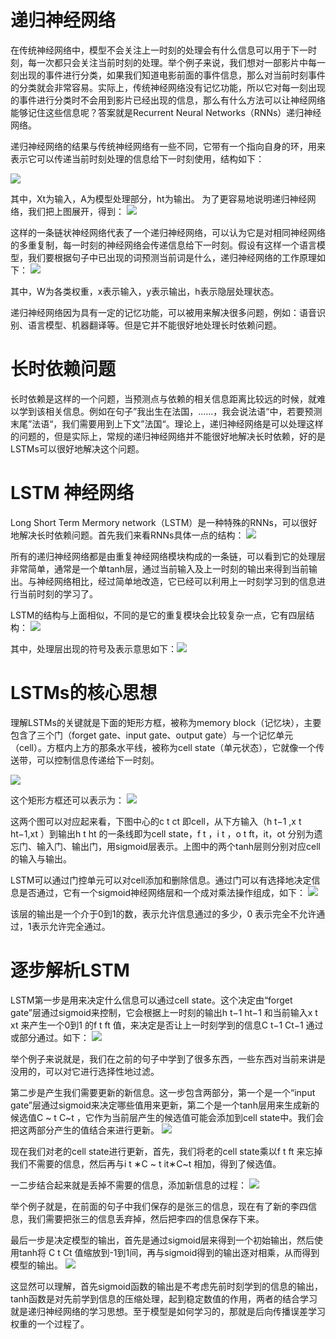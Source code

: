 # 递归神经网络
在传统神经网络中，模型不会关注上一时刻的处理会有什么信息可以用于下一时刻，每一次都只会关注当前时刻的处理。举个例子来说，我们想对一部影片中每一刻出现的事件进行分类，如果我们知道电影前面的事件信息，那么对当前时刻事件的分类就会非常容易。实际上，传统神经网络没有记忆功能，所以它对每一刻出现的事件进行分类时不会用到影片已经出现的信息，那么有什么方法可以让神经网络能够记住这些信息呢？答案就是Recurrent Neural Networks（RNNs）递归神经网络。

递归神经网络的结果与传统神经网络有一些不同，它带有一个指向自身的环，用来表示它可以传递当前时刻处理的信息给下一时刻使用，结构如下：

![](https://ai-studio-static-online.cdn.bcebos.com/9ea50d0048454b8aae04ceb54c40c807d95364b1a5ea441b8ed62ef33490067c)

其中，Xt为输入，A为模型处理部分，ht为输出。
为了更容易地说明递归神经网络，我们把上图展开，得到：
![](https://ai-studio-static-online.cdn.bcebos.com/fa44a5ced67f477e915084f36690df53befb9e34615f4d35a63afb48c229fa96)

这样的一条链状神经网络代表了一个递归神经网络，可以认为它是对相同神经网络的多重复制，每一时刻的神经网络会传递信息给下一时刻。假设有这样一个语言模型，我们要根据句子中已出现的词预测当前词是什么，递归神经网络的工作原理如下：
![](https://ai-studio-static-online.cdn.bcebos.com/bf5332844f1648e6a6cdab2c46c7f294f67ce8b5b9d047a5b24e43d6df680b5c)

其中，W为各类权重，x表示输入，y表示输出，h表示隐层处理状态。

递归神经网络因为具有一定的记忆功能，可以被用来解决很多问题，例如：语音识别、语言模型、机器翻译等。但是它并不能很好地处理长时依赖问题。

# 长时依赖问题
长时依赖是这样的一个问题，当预测点与依赖的相关信息距离比较远的时候，就难以学到该相关信息。例如在句子”我出生在法国，……，我会说法语“中，若要预测末尾”法语“，我们需要用到上下文”法国“。理论上，递归神经网络是可以处理这样的问题的，但是实际上，常规的递归神经网络并不能很好地解决长时依赖，好的是LSTMs可以很好地解决这个问题。

# LSTM 神经网络
Long Short Term Mermory network（LSTM）是一种特殊的RNNs，可以很好地解决长时依赖问题。首先我们来看RNNs具体一点的结构：
![](https://ai-studio-static-online.cdn.bcebos.com/cbf85aaba5364ac8893bdd5ccce8da6782388b4b9cf242ca92a066c1b3cb4521)

所有的递归神经网络都是由重复神经网络模块构成的一条链，可以看到它的处理层非常简单，通常是一个单tanh层，通过当前输入及上一时刻的输出来得到当前输出。与神经网络相比，经过简单地改造，它已经可以利用上一时刻学习到的信息进行当前时刻的学习了。

LSTM的结构与上面相似，不同的是它的重复模块会比较复杂一点，它有四层结构：
![](https://ai-studio-static-online.cdn.bcebos.com/1e5dbce5af494882b06aeb6d55627522704cfa533b5e4af6bff57255d4cda95e)

其中，处理层出现的符号及表示意思如下：![](https://ai-studio-static-online.cdn.bcebos.com/8dacc6d4f3a04f56b6db98967601804819c90b69e1b340af9a8d71c3ad8458e7)

# LSTMs的核心思想
理解LSTMs的关键就是下面的矩形方框，被称为memory block（记忆块），主要包含了三个门（forget gate、input gate、output gate）与一个记忆单元（cell）。方框内上方的那条水平线，被称为cell state（单元状态），它就像一个传送带，可以控制信息传递给下一时刻。

![](https://ai-studio-static-online.cdn.bcebos.com/9867a4e0a30c4347b10279e279f5feff707b6284d5864ed28453b92166ac580c)

这个矩形方框还可以表示为：
![](https://ai-studio-static-online.cdn.bcebos.com/482c7aa707f84000950132fb59d06143a27b01b872e249f996383a3cefa4e6c2)

这两个图可以对应起来看，下图中心的c t  ct 即cell，从下方输入（h t−1 ,x t  ht−1,xt ）到输出h t  ht 的一条线即为cell state，f t ，i t ，o t  ft，it，ot 分别为遗忘门、输入门、输出门，用sigmoid层表示。上图中的两个tanh层则分别对应cell的输入与输出。

LSTM可以通过门控单元可以对cell添加和删除信息。通过门可以有选择地决定信息是否通过，它有一个sigmoid神经网络层和一个成对乘法操作组成，如下：
![](https://ai-studio-static-online.cdn.bcebos.com/09b2e32963c9493facdbbcf15290b33f577ddc7a93954f5cbc22c3058fd17b5a)

该层的输出是一个介于0到1的数，表示允许信息通过的多少，0 表示完全不允许通过，1表示允许完全通过。

# 逐步解析LSTM
LSTM第一步是用来决定什么信息可以通过cell state。这个决定由“forget gate”层通过sigmoid来控制，它会根据上一时刻的输出h t−1  ht−1 和当前输入x t  xt 来产生一个0到1 的f t  ft 值，来决定是否让上一时刻学到的信息C t−1  Ct−1 通过或部分通过。如下：
![](https://ai-studio-static-online.cdn.bcebos.com/1f03f92cb7ec4f439c2a57c8cc992c2c24dc8bf25304422580f5db6cc9c051b8)

举个例子来说就是，我们在之前的句子中学到了很多东西，一些东西对当前来讲是没用的，可以对它进行选择性地过滤。

第二步是产生我们需要更新的新信息。这一步包含两部分，第一个是一个“input gate”层通过sigmoid来决定哪些值用来更新，第二个是一个tanh层用来生成新的候选值C ~  t  C~t ，它作为当前层产生的候选值可能会添加到cell state中。我们会把这两部分产生的值结合来进行更新。
![](https://ai-studio-static-online.cdn.bcebos.com/a44ff408b4f24af28d1bbf4ff8fef74a61c1f430686b46dbb3adb502de27a03e)

现在我们对老的cell state进行更新，首先，我们将老的cell state乘以f t  ft 来忘掉我们不需要的信息，然后再与i t ∗C ~  t  it∗C~t 相加，得到了候选值。

一二步结合起来就是丢掉不需要的信息，添加新信息的过程：
![](https://ai-studio-static-online.cdn.bcebos.com/ebc4c867672544398d38b69268878a278f75b59d545a4fb3a864e092547b6fa9)

举个例子就是，在前面的句子中我们保存的是张三的信息，现在有了新的李四信息，我们需要把张三的信息丢弃掉，然后把李四的信息保存下来。

最后一步是决定模型的输出，首先是通过sigmoid层来得到一个初始输出，然后使用tanh将
C t  Ct 值缩放到-1到1间，再与sigmoid得到的输出逐对相乘，从而得到模型的输出。
![](https://ai-studio-static-online.cdn.bcebos.com/4e3cf8cff7ef45ae8165021a694d83440d2713191fe24a4f8bb61826bacc617e)

这显然可以理解，首先sigmoid函数的输出是不考虑先前时刻学到的信息的输出，tanh函数是对先前学到信息的压缩处理，起到稳定数值的作用，两者的结合学习就是递归神经网络的学习思想。至于模型是如何学习的，那就是后向传播误差学习权重的一个过程了。
